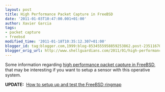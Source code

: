 ```yaml
---
layout: post
title: High Performance Packet Capture in FreeBSD
date: '2011-01-03T10:47:00.001+01:00'
author: Xavier Garcia
tags:
- packet capture
- freebsd
modified_time: '2011-01-18T10:35:12.307+01:00'
blogger_id: tag:blogger.com,1999:blog-8534555958859253862.post-2351167056019245226
blogger_orig_url: http://www.shellguardians.com/2011/01/high-performance-packet-capture-in.html
---
```


Some information regarding [high performance packet capture in FreeBSD](http://geek00l.blogspot.com/2010/12/freebsd-high-performance-packet-capture.html), that may be interesting if you want to setup a sensor with this operative system.  
  
  
**UPDATE:**  [How to setup up and test the FreeBSD ringmap](http://geek00l.blogspot.com/2011/01/freebsd-ringmap-quick-testing.html)
